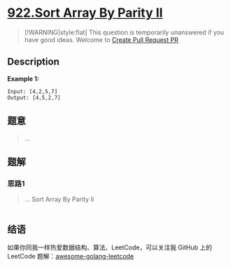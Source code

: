 # [922.Sort Array By Parity II][title]

> [!WARNING|style:flat]
> This question is temporarily unanswered if you have good ideas. Welcome to [Create Pull Request PR](https://github.com/kylesliu/awesome-golang-algorithm)

## Description

**Example 1:**

```
Input: [4,2,5,7]
Output: [4,5,2,7]
```

## 题意
> ...

## 题解

### 思路1
> ...
Sort Array By Parity II
```go
```


## 结语

如果你同我一样热爱数据结构、算法、LeetCode，可以关注我 GitHub 上的 LeetCode 题解：[awesome-golang-leetcode][me]

[title]: https://leetcode.com/problems/sort-array-by-parity-ii/
[me]: https://github.com/kylesliu/awesome-golang-algorithm
